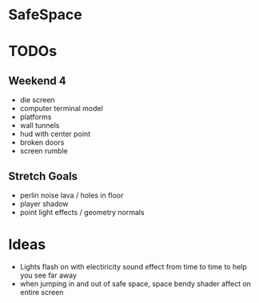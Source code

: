 # SafeSpace

# TODOs

## Weekend 4
* die screen
* computer terminal model
* platforms
* wall tunnels
* hud with center point
* broken doors
* screen rumble

## Stretch Goals
* perlin noise lava / holes in floor
* player shadow
* point light effects / geometry normals

# Ideas
* Lights flash on with electiricity sound effect from time to time to help you see far away
* when jumping in and out of safe space, space bendy shader affect on entire screen